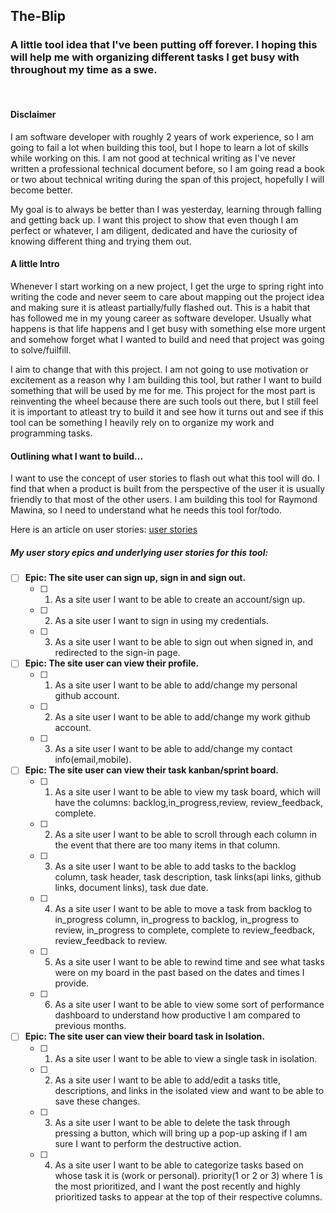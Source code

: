 ## The-Blip
### A little tool idea that I've been putting off forever. I hoping this will help me with organizing different tasks I get busy with throughout my time as a swe. 
<br>

#### Disclaimer
I am software developer with roughly 2 years of work experience, so I am going to fail a lot when building this tool, but I hope to learn a lot of skills while working on this. I am not good at technical writing as I've never written a professional technical document before, so I am going read a book or two about technical writing during the span of this project, hopefully I will become better.

My goal is to always be better than I was yesterday, learning through falling and getting back up. I want this project to show that even though I am perfect or whatever, I am diligent, dedicated and have the curiosity of knowing different thing and trying them out.

#### A little Intro
Whenever I start working on a new project, I get the urge to spring right into writing the code and never seem to care about mapping out the project idea and making sure it is atleast partially/fully flashed out. This is a habit that has followed me in my young career as software developer. Usually what happens is that life happens and I get busy with something else more urgent and somehow forget what I wanted to build and need that project was going to solve/fuilfill.

I aim to change that with this project. I am not going to use motivation or excitement as a reason why I am building this tool, but rather I want to build something that will be used by me for me. This project for the most part is reinventing the wheel because there are such tools out there, but I still feel it is important to atleast try to build it and see how it turns out and see if this tool can be something I heavily rely on to organize my work and programming tasks. 


#### Outlining what I want to build...
I want to use the concept of user stories to flash out what this tool will do. I find that when a product is built from the perspective of the user it is usually friendly to that most of the other users. I am building this tool for Raymond Mawina, so I need to understand what he needs this tool for/todo. 

Here is an article on user stories: [user stories](https://www.mountaingoatsoftware.com/agile/user-stories)

##### My user story epics and underlying user stories for this tool:

- [ ] **Epic: The site user can sign up, sign in and sign out.** 
   - [ ] 1. As a site user I want to be able to create an account/sign up.
   - [ ] 2. As a site user I want to sign in using my credentials.
   - [ ] 3. As a site user I want to be able to sign out when signed in, and redirected to the sign-in page. 

- [ ] **Epic: The site user can view their profile.** 
   - [ ] 1. As a site user I want to be able to add/change my personal github account.
   - [ ] 2. As a site user I want to be able to add/change my work github account.
   - [ ] 3. As a site user I want to be able to add/change my contact info(email,mobile).

- [ ] **Epic: The site user can view their task kanban/sprint board.** 
    - [ ] 1. As a site user I want to be able to view my task board, which will have the columns: backlog,in_progress,review, review_feedback, complete.
    - [ ] 2. As a site user I want to be able to scroll through each column in the event that there are too many items in that column.
    - [ ] 3. As a site user I want to be able to add tasks to the backlog column, task header, task description, task links(api links, github links, document links), task due date.
    - [ ] 4. As a site user I want to be able to move a task from backlog to in_progress column, in_progress to backlog, in_progress to review, in_progress to complete, complete to review_feedback, review_feedback to review.
    - [ ] 5. As a site user I want to be able to rewind time and see what tasks were on my board in the past based on the dates and times I provide.
    - [ ] 6. As a site user I want to be able to view some sort of performance dashboard to understand how productive I am compared to previous months.

- [ ] **Epic: The site user can view their board task in Isolation.** 
    - [ ] 1. As a site user I want to be able to view a single task in isolation.
    - [ ] 2. As a site user I want to be able to add/edit a tasks title, descriptions, and links in the isolated view and want to be able to save these changes.
    - [ ] 3. As a site user I want to be able to delete the task through pressing a button, which will bring up a pop-up asking if I am sure I want to perform the destructive action.
    - [ ] 4. As a site user I want to be able to categorize tasks based on whose task it is (work or personal). priority(1 or 2 or 3) where 1 is the most prioritized, and I want the post recently and highly prioritized tasks to appear at the top of their respective columns.


